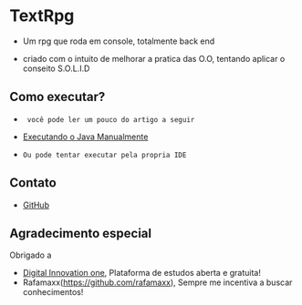 # TextRpg
* Um rpg que roda em console, totalmente back end

* criado com o intuito de melhorar a pratica das O.O, tentando aplicar o conseito S.O.L.I.D

## Como executar?
* ``` você pode ler um pouco do artigo a seguir```

* [Executando o Java Manualmente](https://autociencia.blogspot.com/2016/09/compilando-e-executando-um-arquivo-java.html)

* ```Ou pode tentar executar pela propria IDE```

## Contato
* [GitHub](https://github.com/luix-guxto)

## Agradecimento especial

Obrigado a
* [Digital Innovation one](https://digitalinnovation.one), Plataforma de estudos aberta e gratuita!
* Rafamaxx(https://github.com/rafamaxx), Sempre me incentiva a buscar conhecimentos!
